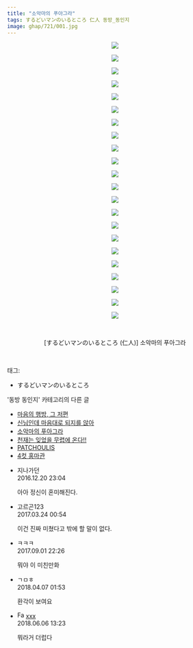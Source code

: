 ```yaml
---
title: "소악마의 푸아그라"
tags: するどいマンのいるところ 仁人 동방_동인지
image: ghap/721/001.jpg
---
```

<div class="article">
<p style="text-align: center; clear: none; float: none;"><img src="{{ site.nasurl }}/ghap/721/001.jpg"/></p>
<p style="text-align: center; clear: none; float: none;"><img src="{{ site.nasurl }}/ghap/721/002.jpg"/></p>
<p style="text-align: center; clear: none; float: none;"><img src="{{ site.nasurl }}/ghap/721/003.jpg"/></p>
<p style="text-align: center; clear: none; float: none;"><img src="{{ site.nasurl }}/ghap/721/004.jpg"/></p>
<p style="text-align: center; clear: none; float: none;"><img src="{{ site.nasurl }}/ghap/721/005.jpg"/></p>
<p style="text-align: center; clear: none; float: none;"><img src="{{ site.nasurl }}/ghap/721/006.jpg"/></p>
<p style="text-align: center; clear: none; float: none;"><img src="{{ site.nasurl }}/ghap/721/007.jpg"/></p>
<p style="text-align: center; clear: none; float: none;"><img src="{{ site.nasurl }}/ghap/721/008.jpg"/></p>
<p style="text-align: center; clear: none; float: none;"><img src="{{ site.nasurl }}/ghap/721/009.jpg"/></p>
<p style="text-align: center; clear: none; float: none;"><img src="{{ site.nasurl }}/ghap/721/010.jpg"/></p>
<p style="text-align: center; clear: none; float: none;"><img src="{{ site.nasurl }}/ghap/721/011.jpg"/></p>
<p style="text-align: center; clear: none; float: none;"><img src="{{ site.nasurl }}/ghap/721/012.jpg"/></p>
<p style="text-align: center; clear: none; float: none;"><img src="{{ site.nasurl }}/ghap/721/013.jpg"/></p>
<p style="text-align: center; clear: none; float: none;"><img src="{{ site.nasurl }}/ghap/721/014.jpg"/></p>
<p style="text-align: center; clear: none; float: none;"><img src="{{ site.nasurl }}/ghap/721/015.jpg"/></p>
<p style="text-align: center; clear: none; float: none;"><img src="{{ site.nasurl }}/ghap/721/016.jpg"/></p>
<p style="text-align: center; clear: none; float: none;"><img src="{{ site.nasurl }}/ghap/721/017.jpg"/></p>
<p style="text-align: center; clear: none; float: none;"><img src="{{ site.nasurl }}/ghap/721/018.jpg"/></p>
<p style="text-align: center; clear: none; float: none;"><img src="{{ site.nasurl }}/ghap/721/019.jpg"/></p>
<p style="text-align: center; clear: none; float: none;"><img src="{{ site.nasurl }}/ghap/721/020.jpg"/></p>
<p style="text-align: center; clear: none; float: none;"><img src="{{ site.nasurl }}/ghap/721/021.jpg"/></p>
<p style="text-align: center; clear: none; float: none;"><img src="{{ site.nasurl }}/ghap/721/022.jpg"/></p>
<p style="text-align: center; clear: none; float: none;"><br/></p>
<p style="text-align: center; clear: none; float: none;">[するどいマンのいるところ (仁人)] 소악마의 푸아그라</p>
<p><br/></p>
</div><div class="tagTrail">
<p>태그: </p>
<ul>
<li>するどいマンのいるところ</li>
</ul>
</div><div class="another">
<p>'동방 동인지' 카테고리의 다른 글</p>
<ul>
<li><a href="/2016-07-07-ghap_723">마음의 행방, 그 저편</a></li>
<li><a href="/2016-07-07-ghap_722">신님인데 마음대로 되지를 않아</a></li>
<li><a href="/2016-07-07-ghap_721">소악마의 푸아그라</a></li>
<li><a href="/2016-07-07-ghap_720">천재는 잊었을 무렵에 온다!!</a></li>
<li><a href="/2016-07-07-ghap_719">PATCHOULIS</a></li>
<li><a href="/2016-07-07-ghap_718">4컷 홍마관</a></li>
</ul>
</div><div class="cb_module cb_fluid">
<div class="cb_wrt cb_profile">
<div class="comment">
<ul>
<li class="cb_thumb_off" id="comment14874363">
<div class="cb_comment_area">
<div class="cb_info_area">
<div class="cb_section">
<span class="cb_nick_name">지나가던</span>
</div>
<div class="cb_section">
<span class="cb_date">2016.12.20 23:04 </span>
</div>
</div>
<div class="cb_dsc_comment">
<p class="cb_dsc">
											아아 정신이 혼미해진다.
										</p>
</div>
</div></li>
<li class="cb_thumb_off" id="comment14947325">
<div class="cb_comment_area">
<div class="cb_info_area">
<div class="cb_section">
<span class="cb_nick_name">고르곤123</span>
</div>
<div class="cb_section">
<span class="cb_date">2017.03.24 00:54 </span>
</div>
</div>
<div class="cb_dsc_comment">
<p class="cb_dsc">
											이건 진짜 미쳤다고 밖에 할 말이 없다.
										</p>
</div>
</div></li>
<li class="cb_thumb_off" id="comment15073944">
<div class="cb_comment_area">
<div class="cb_info_area">
<div class="cb_section">
<span class="cb_nick_name">ㅋㅋㅋ</span>
</div>
<div class="cb_section">
<span class="cb_date">2017.09.01 22:26 </span>
</div>
</div>
<div class="cb_dsc_comment">
<p class="cb_dsc">
											뭐야 이 미친만화
										</p>
</div>
</div></li>
<li class="cb_thumb_off" id="comment15234719">
<div class="cb_comment_area">
<div class="cb_info_area">
<div class="cb_section">
<span class="cb_nick_name">ㄱㅁㅎ</span>
</div>
<div class="cb_section">
<span class="cb_date">2018.04.07 01:53 </span>
</div>
</div>
<div class="cb_dsc_comment">
<p class="cb_dsc">
											환각이 보여요
										</p>
</div>
</div></li>
<li class="cb_thumb_off" id="comment15267243">
<div class="cb_comment_area">
<div class="cb_info_area">
<div class="cb_section">
<span class="cb_nick_name"><img alt="Favicon of http://qksxodid12@naver.com" height="16" onerror="this.onerror=null;this.parentNode.removeChild(this)" src="http://naver.com/favicon.ico" width="16"/> <a href="http://qksxodid12@naver.com" onclick="return openLinkInNewWindow(this)">xxx</a></span>
</div>
<div class="cb_section">
<span class="cb_date">2018.06.06 13:23 </span>
</div>
</div>
<div class="cb_dsc_comment">
<p class="cb_dsc">
											뭐라거 더럽다
										</p>
</div>
</div></li>
</ul>
</div>
</div><!-- commentList close -->
</div>